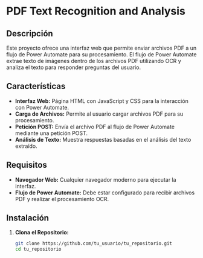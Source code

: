 # PDF Text Recognition and Analysis

## Descripción

Este proyecto ofrece una interfaz web que permite enviar archivos PDF a un flujo de Power Automate para su procesamiento. El flujo de Power Automate extrae texto de imágenes dentro de los archivos PDF utilizando OCR y analiza el texto para responder preguntas del usuario.

## Características

- **Interfaz Web:** Página HTML con JavaScript y CSS para la interacción con Power Automate.
- **Carga de Archivos:** Permite al usuario cargar archivos PDF para su procesamiento.
- **Petición POST:** Envía el archivo PDF al flujo de Power Automate mediante una petición POST.
- **Análisis de Texto:** Muestra respuestas basadas en el análisis del texto extraído.

## Requisitos

- **Navegador Web:** Cualquier navegador moderno para ejecutar la interfaz.
- **Flujo de Power Automate:** Debe estar configurado para recibir archivos PDF y realizar el procesamiento OCR.

## Instalación

1. **Clona el Repositorio:**
   ```bash
   git clone https://github.com/tu_usuario/tu_repositorio.git
   cd tu_repositorio
